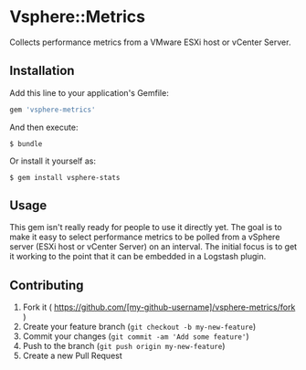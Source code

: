 # Vsphere::Metrics

Collects performance metrics from a VMware ESXi host or vCenter Server.

## Installation

Add this line to your application's Gemfile:

```ruby
gem 'vsphere-metrics'
```

And then execute:

    $ bundle

Or install it yourself as:

    $ gem install vsphere-stats

## Usage

This gem isn't really ready for people to use it directly yet. The goal is to
make it easy to select performance metrics to be polled from a vSphere server
(ESXi host or vCenter Server) on an interval. The initial focus is to get it
working to the point that it can be embedded in a Logstash plugin.

## Contributing

1. Fork it ( https://github.com/[my-github-username]/vsphere-metrics/fork )
2. Create your feature branch (`git checkout -b my-new-feature`)
3. Commit your changes (`git commit -am 'Add some feature'`)
4. Push to the branch (`git push origin my-new-feature`)
5. Create a new Pull Request

